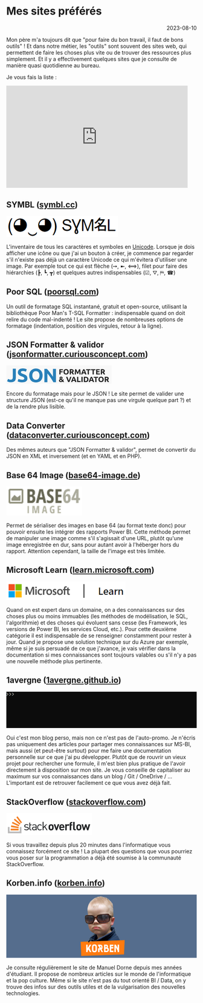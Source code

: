 # Mes sites préférés

<p style="text-align: right;">2023-08-10</p>

Mon père m'a toujours dit que "pour faire du bon travail, il faut de bons outils" ! Et dans notre métier, les "outils" sont souvent des sites web, qui permettent de faire les choses plus vite ou de trouver des ressources plus simplement.
Et il y a effectivement quelques sites que je consulte de manière quasi quotidienne au bureau. 

Je vous fais la liste :

<div style="width:480px"><iframe allow="fullscreen" frameBorder="0" height="270" src="https://giphy.com/embed/ZQ4ZLtYJJQCIXflbnU/video" width="480"></iframe></div>

## SYMBL ([symbl.cc](https://symbl.cc/))

[![image](/Images/20230810-mes-sites-preferes/symbl-small.png)](https://symbl.cc/)

L'inventaire de tous les caractères et symboles en [Unicode](https://fr.wikipedia.org/wiki/Unicode). Lorsque je dois afficher une icône ou que j'ai un bouton à créer, je commence par regarder s'il n'existe pas déjà un caractère Unicode ce qui m'évitera d'utiliser une image. Par exemple tout ce qui est flèche (➙, ➼, ⟺), filet pour faire des hiérarchies (┣, ┗, ┳) et quelques autres indispensables (☑, ⛛, ⛿, ☎)

## Poor SQL ([poorsql.com](https://poorsql.com/))

Un outil de formatage SQL instantané, gratuit et open-source, utilisant la bibliothèque Poor Man's T-SQL Formatter : indispensable quand on doit relire du code mal-indenté ! Le site propose de nombreuses options de formatage (indentation, position des virgules, retour à la ligne).

## JSON Formatter & validor ([jsonformatter.curiousconcept.com](https://jsonformatter.curiousconcept.com/))

[![image](/Images/20230810-mes-sites-preferes/json-formatter-validator.png)](https://jsonformatter.curiousconcept.com/)

Encore du formatage mais pour le JSON ! Le site permet de valider une structure JSON (est-ce qu'il ne manque pas une virgule quelque part ?) et de la rendre plus lisible. 

## Data Converter ([dataconverter.curiousconcept.com](https://dataconverter.curiousconcept.com/))

Des mêmes auteurs que "JSON Formatter & validor", permet de convertir du JSON en XML et inversement (et en YAML et en PHP).

## Base 64 Image ([base64-image.de](https://www.base64-image.de/))

[![image](/Images/20230810-mes-sites-preferes/base64-image.png)](https://www.base64-image.de/)

Permet de sérialiser des images en base 64 (au format texte donc) pour pouvoir ensuite les intégrer des rapports Power BI. Cette méthode permet de manipuler une image comme s'il s'agissait d'une URL, plutôt qu'une image enregistrée en dur, sans pour autant avoir à l'héberger hors du rapport. Attention cependant, la taille de l'image est très limitée.

## Microsoft Learn ([learn.microsoft.com](https://learn.microsoft.com/fr-fr/))

[![image](/Images/20230810-mes-sites-preferes/microsoft-learn.png)](https://learn.microsoft.com/fr-fr/)

Quand on est expert dans un domaine, on a des connaissances sur des choses plus ou moins immuables (les méthodes de modélisation, le SQL, l'algorithmie) et des choses qui évoluent sans cesse (les Framework, les versions de Power BI, les services Cloud, etc.). Pour cette deuxième catégorie il est indispensable de se renseigner constamment pour rester à jour. Quand je propose une solution technique sur du Azure par exemple, même si je suis persuadé de ce que j'avance, je vais vérifier dans la documentation si mes connaissances sont toujours valables ou s'il n'y a pas une nouvelle méthode plus pertinente.

## 1avergne ([1avergne.github.io](https://1avergne.github.io/))

[![image](/Images/20230810-mes-sites-preferes/1avergne-figlet.gif)](https://1avergne.github.io/)

Oui c'est mon blog perso, mais non ce n'est pas de l'auto-promo. Je n'écris pas uniquement des articles pour partager mes connaissances sur MS-BI, mais aussi (et peut-être surtout) pour me faire une documentation personnelle sur ce que j'ai pu développer. Plutôt que de rouvrir un vieux projet pour rechercher une formule, il m'est bien plus pratique de l'avoir directement à disposition sur mon site. Je vous conseille de capitaliser au maximum sur vos connaissances dans un blog / Git / OneDrive / … L'important est de retrouver facilement ce que vous avez déjà fait.

## StackOverflow ([stackoverflow.com](https://stackoverflow.com/))

[![image](/Images/20230810-mes-sites-preferes/stack-overflow.png)](https://stackoverflow.com/)

Si vous travaillez depuis plus 20 minutes dans l'informatique vous connaissez forcément ce site ! La plupart des questions que vous pourriez vous poser sur la programmation a déjà été soumise à la communauté StackOverflow.

## Korben.info ([korben.info](https://korben.info/))

[![image](/Images/20230810-mes-sites-preferes/korben-info.png)](https://korben.info/)

Je consulte régulièrement le site de Manuel Dorne depuis mes années d'étudiant. Il propose de nombreux articles sur le monde de l'informatique et la pop culture. Même si le site n'est pas du tout orienté BI / Data, on y trouve des infos sur des outils utiles et de la vulgarisation des nouvelles technologies.

